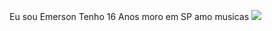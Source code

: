 Eu sou Emerson 
Tenho 16 Anos
moro em SP
amo musicas
![](https://media1.tenor.com/m/2mfG8pdR5UgAAAAC/dog-laughing-funny-dog.gif)
